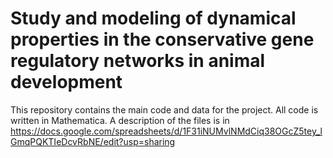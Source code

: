 # Study and modeling of dynamical properties in the conservative gene regulatory networks in animal development
This repository contains the main code and data for the project. All code is written in Mathematica. A description of the files is in https://docs.google.com/spreadsheets/d/1F31iNUMvlNMdCiq38OGcZ5tey_lGmqPQKTIeDcvRbNE/edit?usp=sharing
